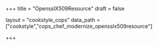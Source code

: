 +++
title = "OpensslX509Resource"
draft = false

layout = "cookstyle_cops"
data_path = ["cookstyle","cops_chef_modernize_opensslx509resource"]

+++

<!-- The content of this page is automatically generated from the
cops_chef_modernize_opensslx509resource.yml file in github.com/chef/cookstyle/blob/main/docs-chef-io/data/cookstyle/. -->
